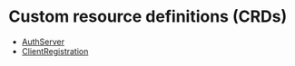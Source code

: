 # Custom resource definitions (CRDs)

- [AuthServer](./authserver.md)
- [ClientRegistration](./clientregistration.md)

